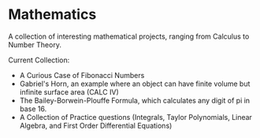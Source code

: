 # Mathematics 
A collection of interesting mathematical projects, ranging from Calculus to Number Theory. 

Current Collection: 

- A Curious Case of Fibonacci Numbers 
- Gabriel's Horn, an example where an object can have finite volume but infinite surface area (CALC IV) 
- The Bailey-Borwein-Plouffe Formula, which calculates any digit of pi in base 16. 
- A Collection of Practice questions (Integrals, Taylor Polynomials, Linear Algebra, and First Order Differential Equations) 
